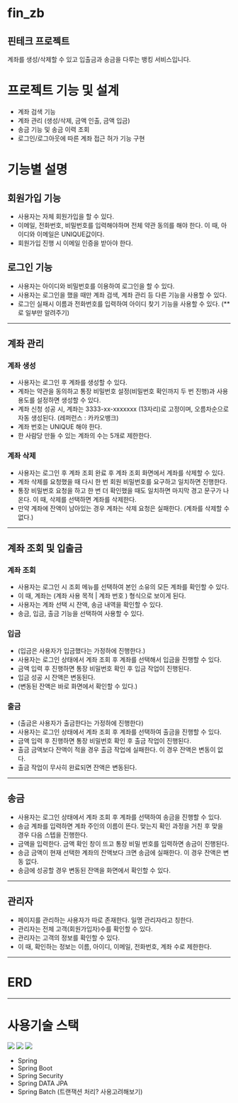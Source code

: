 # fin_zb
## 핀테크 프로젝트

계좌를 생성/삭제할 수 있고 입출금과 송금을 다루는 뱅킹 서비스입니다.

# 프로젝트 기능 및 설계
- 계좌 검색 기능
- 계좌 관리 (생성/삭제, 금액 인출, 금액 입금)
- 송금 기능 및 송금 이력 조회
- 로그인/로그아웃에 따른 계좌 접근 허가 기능 구현


# 기능별 설명
## 회원가입 기능
- 사용자는 자체 회원가입을 할 수 있다.
- 이메일, 전화번호, 비밀번호를 입력해야하며 전체 약관 동의를 해야 한다. 이 때, 아이디와 이메일은 UNIQUE값이다.
- 회원가입 진행 시 이메일 인증을 받아야 한다.

## 로그인 기능
- 사용자는 아이디와 비밀번호를 이용하여 로그인을 할 수 있다.
- 사용자는 로그인을 했을 때만 계좌 검색, 계좌 관리 등 다른 기능을 사용할 수 있다.
- 로그인 실패시 이름과 전화번호를 입력하여 아이디 찾기 기능을 사용할 수 있다. (**로 일부만 알려주기)

---
## 계좌 관리
### 계좌 생성
- 사용자는 로그인 후 계좌를 생성할 수 있다.
- 계좌는 약관을 동의하고 통장 비밀번호 설정(비밀번호 확인까지 두 번 진행)과 사용용도를 설정하면 생성할 수 있다.
- 계좌 신청 성공 시, 계좌는 3333-xx-xxxxxxx (13자리)로 고정이며, 오름차순으로 자동 생성된다. (레퍼런스 : 카카오뱅크)
- 계좌 번호는 UNIQUE 해야 한다.
- 한 사람당 만들 수 있는 계좌의 수는 5개로 제한한다.

### 계좌 삭제
- 사용자는 로그인 후 계좌 조회 완료 후 계좌 조회 화면에서 계좌를 삭제할 수 있다.
- 계좌 삭제를 요청했을 때 다시 한 번 회원 비밀번호를 요구하고 일치하면 진행한다.
- 통장 비밀번호 요청을 하고 한 번 더 확인했을 때도 일치하면 마지막 경고 문구가 나온다. 
  이 때, 삭제를 선택하면 계좌를 삭제한다.
- 만약 계좌에 잔액이 남아있는 경우 계좌는 삭제 요청은 실패한다. (계좌를 삭제할 수 없다.)

---
## 계좌 조회 및 입출금

### 계좌 조회
- 사용자는 로그인 시 조회 메뉴를 선택하여 본인 소유의 모든 계좌를 확인할 수 있다.
- 이 때, 계좌는 (계좌 사용 목적 | 계좌 번호 ) 형식으로 보이게 된다.
- 사용자는 계좌 선택 시 잔액, 송금 내역을 확인할 수 있다.
- 송금, 입금, 출금 기능을 선택하여 사용할 수 있다.

### 입금
- (입금은 사용자가 입금했다는 가정하에 진행한다.)
- 사용자는 로그인 상태에서 계좌 조회 후 계좌를 선택해서 입금을 진행할 수 있다.
- 금액 입력 후 진행하면 통장 비밀번호 확인 후 입금 작업이 진행된다.
- 입금 성공 시 잔액은 변동된다.
- (변동된 잔액은 바로 화면에서 확인할 수 있다.)

### 출금
- (출금은 사용자가 출금한다는 가정하에 진행한다)
- 사용자는 로그인 상태에서 계좌 조회 후 계좌를 선택하여 출금을 진행할 수 있다.
- 금액 입력 후 진행하면 통장 비밀번호 확인 후 출금 작업이 진행된다.
- 출금 금액보다 잔액이 적을 경우 출금 작업에 실패한다. 이 경우 잔액은 변동이 없다.
- 출금 작업이 무사히 완료되면 잔액은 변동된다.

---
## 송금
- 사용자는 로그인 상태에서 계좌 조회 후 계좌를 선택하여 송금을 진행할 수 있다.
- 송금 계좌를 입력하면 계좌 주인의 이름이 뜬다. 맞는지 확인 과정을 거친 후 맞을 경우 다음 스텝을 진행한다.
- 금액을 입력한다. 금액 확인 창이 뜨고 통장 비밀 번호를 입력하면 송금이 진행된다.
- 송금 금액이 현재 선택한 계좌의 잔액보다 크면 송금에 실패한다. 이 경우 잔액은 변동 없다.
- 송금에 성공할 경우 변동된 잔액을 화면에서 확인할 수 있다.

---
## 관리자
- 페이지를 관리하는 사용자가 따로 존재한다. 일명 관리자라고 칭한다.
- 관리자는 전체 고객(회원가입자)수를 확인할 수 있다.
- 관리자는 고객의 정보를 확인할 수 있다.
- 이 때, 확인하는 정보는 이름, 아이디, 이메일, 전화번호, 계좌 수로 제한한다.

---
# ERD

---
# 사용기술 스택
<img src="https://img.shields.io/badge/Spring-6DB33F?style=for-the-badge&logo=Spring&logoColor=green"> <img src="https://img.shields.io/badge/Spring Boot-6DB33F?style=for-the-badge&logo=Spring Boot&logoColor=yellow"> <img src="https://img.shields.io/badge/Spring Security-6DB33F?style=for-the-badge&logo=Spring&logoColor=green">
- Spring
- Spring Boot
- Spring Security
- Spring DATA JPA
- Spring Batch (트랜잭션 처리? 사용고려해보기)
